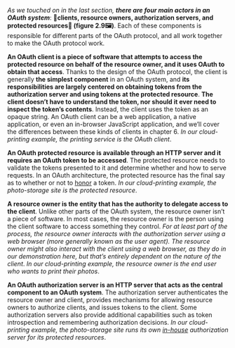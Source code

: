 *As we touched on in the last section, **there are four main actors in an OAuth system***: **:key:clients, resource owners, authorization servers, and protected resources:key: (figure 2.9:framed_picture:)**. Each of these components is responsible for different parts of the OAuth protocol, and all work together to make the OAuth protocol work.

**An OAuth client is a piece of software that attempts to access the protected resource on behalf of the resource owner, and it uses OAuth to obtain that access**. Thanks to the design of the OAuth protocol, the client is generally **the simplest component** in an OAuth system, and **its responsibilities are largely centered on obtaining tokens from the authorization server and using tokens at the protected resource**. **The client doesn’t have to understand the token, nor should it ever need to inspect the token’s contents**. Instead, the client uses the token as an opaque string. An OAuth client can be a web application, a native application, or even an in-browser JavaScript application, and we’ll cover the differences between these kinds of clients in chapter 6. *In our cloud-printing example, the printing service is the OAuth client*.

**An OAuth protected resource is available through an HTTP server and it requires an OAuth token to be accessed**. The protected resource needs to validate the tokens presented to it and determine whether and how to serve requests. In an OAuth architecture, the protected resource has the final say as to whether or not to [honor](https://dictionary.cambridge.org/us/dictionary/english/honor) a token. *In our cloud-printing example, the photo-storage site is the protected resource*.

**A resource owner is the entity that has the authority to delegate access to the client**. Unlike other parts of the OAuth system, the resource owner isn’t a piece of software. In most cases, the resource owner is the person using the client software to access something they control. *For at least part of the process, the resource owner interacts with the authorization server using a web browser (more generally known as the user agent). The resource owner might also interact with the client using a web browser, as they do in our demonstration here, but that’s entirely dependent on the nature of the client*. *In our cloud-printing example, the resource owner is the end user who wants to print their photos*.

**An OAuth authorization server is an HTTP server that acts as the central component to an OAuth system**. The authorization server authenticates the resource owner and client, provides mechanisms for allowing resource owners to authorize clients, and issues tokens to the client. Some authorization servers also provide additional capabilities such as token introspection and remembering authorization decisions. *In our cloud-printing example, the photo-storage site runs its own [in-house](https://dictionary.cambridge.org/us/dictionary/english/in-house) authorization server for its protected resources*.

